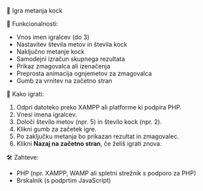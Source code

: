 🎲 Igra metanja kock

🧩 Funkcionalnosti:
- Vnos imen igralcev (do 3)
- Nastavitev števila metov in števila kock
- Naključno metanje kock
- Samodejni izračun skupnega rezultata
- Prikaz zmagovalca ali izenačenja
- Preprosta animacija ognjemetov za zmagovalca
- Gumb za vrnitev na začetno stran

🚀 Kako igrati:
1. Odpri datoteko preko XAMPP ali platforme ki podpira PHP.
2. Vnesi imena igralcev.
3. Določi število metov (npr. 5) in število kock (npr. 2).
4. Klikni gumb za začetek igre.
5. Po zaključku metanja bo prikazan rezultat in zmagovalec.
6. Klikni **Nazaj na začetno stran**, če želiš igrati znova.

🛠️ Zahteve:
- PHP (npr. XAMPP, WAMP ali spletni strežnik s podporo za PHP)
- Brskalnik (s podprtim JavaScript)
